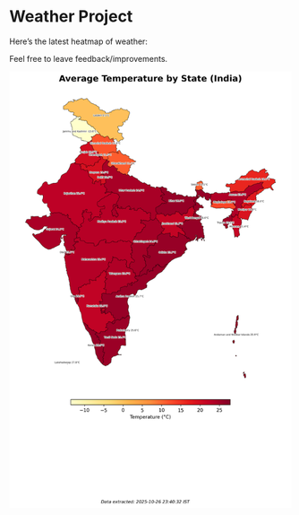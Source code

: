 # Weather Project

Here’s the latest heatmap of weather:

Feel free to leave feedback/improvements.

![India Heatmap](docs/assets/india_heatmap.png?v=FE641B)
